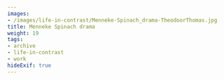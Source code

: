 ```yaml
---
images:
- /images/life-in-contrast/Menneke-Spinach_drama-TheodoorThomas.jpg
title: Menneke Spinach drama
weight: 19
tags:
- archive
- life-in-contrast
- work
hideExif: true
---
```

